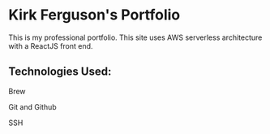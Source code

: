# Kirk Ferguson's Portfolio
This is my professional portfolio.  This site uses AWS serverless architecture with a ReactJS front end.

## Technologies Used:

Brew

Git and Github

SSH
